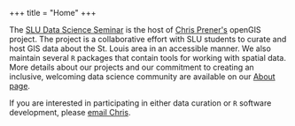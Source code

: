 +++
title = "Home"
+++

The [SLU Data Science Seminar](https://slu-dss.github.io) is the host of [Chris Prener's](https://chris-prener.github.io) openGIS project. The project is a collaborative effort with SLU students to curate and host GIS data about the St. Louis area in an accessible manner. We also maintain several `R` packages that contain tools for working with spatial data. More details about our projects and our commitment to creating an inclusive, welcoming data science community are available on our [About page](/about).

If you are interested in participating in either data curation or `R` software development, please [email Chris](mailto:chris.prener@slu.edu). 
